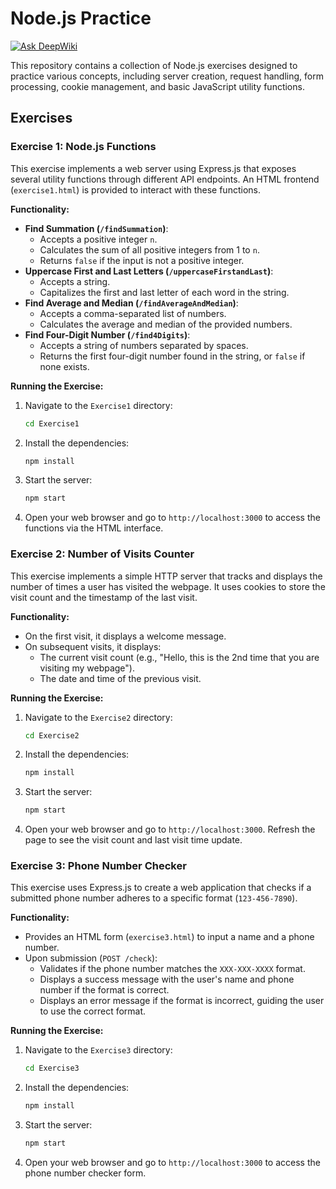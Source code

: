 # Node.js Practice
[![Ask DeepWiki](https://devin.ai/assets/askdeepwiki.png)](https://deepwiki.com/mste33/Node.js-Practice)

This repository contains a collection of Node.js exercises designed to practice various concepts, including server creation, request handling, form processing, cookie management, and basic JavaScript utility functions.

## Exercises

### Exercise 1: Node.js Functions

This exercise implements a web server using Express.js that exposes several utility functions through different API endpoints. An HTML frontend (`exercise1.html`) is provided to interact with these functions.

**Functionality:**

*   **Find Summation (`/findSummation`)**:
    *   Accepts a positive integer `n`.
    *   Calculates the sum of all positive integers from 1 to `n`.
    *   Returns `false` if the input is not a positive integer.
*   **Uppercase First and Last Letters (`/uppercaseFirstandLast`)**:
    *   Accepts a string.
    *   Capitalizes the first and last letter of each word in the string.
*   **Find Average and Median (`/findAverageAndMedian`)**:
    *   Accepts a comma-separated list of numbers.
    *   Calculates the average and median of the provided numbers.
*   **Find Four-Digit Number (`/find4Digits`)**:
    *   Accepts a string of numbers separated by spaces.
    *   Returns the first four-digit number found in the string, or `false` if none exists.

**Running the Exercise:**

1.  Navigate to the `Exercise1` directory:
    ```bash
    cd Exercise1
    ```
2.  Install the dependencies:
    ```bash
    npm install
    ```
3.  Start the server:
    ```bash
    npm start
    ```
4.  Open your web browser and go to `http://localhost:3000` to access the functions via the HTML interface.

### Exercise 2: Number of Visits Counter

This exercise implements a simple HTTP server that tracks and displays the number of times a user has visited the webpage. It uses cookies to store the visit count and the timestamp of the last visit.

**Functionality:**

*   On the first visit, it displays a welcome message.
*   On subsequent visits, it displays:
    *   The current visit count (e.g., "Hello, this is the 2nd time that you are visiting my webpage").
    *   The date and time of the previous visit.

**Running the Exercise:**

1.  Navigate to the `Exercise2` directory:
    ```bash
    cd Exercise2
    ```
2.  Install the dependencies:
    ```bash
    npm install
    ```
3.  Start the server:
    ```bash
    npm start
    ```
4.  Open your web browser and go to `http://localhost:3000`. Refresh the page to see the visit count and last visit time update.

### Exercise 3: Phone Number Checker

This exercise uses Express.js to create a web application that checks if a submitted phone number adheres to a specific format (`123-456-7890`).

**Functionality:**

*   Provides an HTML form (`exercise3.html`) to input a name and a phone number.
*   Upon submission (`POST /check`):
    *   Validates if the phone number matches the `XXX-XXX-XXXX` format.
    *   Displays a success message with the user's name and phone number if the format is correct.
    *   Displays an error message if the format is incorrect, guiding the user to use the correct format.

**Running the Exercise:**

1.  Navigate to the `Exercise3` directory:
    ```bash
    cd Exercise3
    ```
2.  Install the dependencies:
    ```bash
    npm install
    ```
3.  Start the server:
    ```bash
    npm start
    ```
4.  Open your web browser and go to `http://localhost:3000` to access the phone number checker form.
